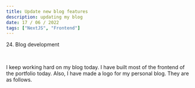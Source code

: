 ```yaml
---
title: Update new blog features
description: updating my blog
date: 17 / 06 / 2022
tags: ["NextJS", "Frontend"]
---
```


<p>24. Blog development</p>

<br/>
<p> I keep working hard on my blog today. I have built most of the frontend of the portfolio today. Also, I have made a logo for my personal blog. They are as follows.
</p>

